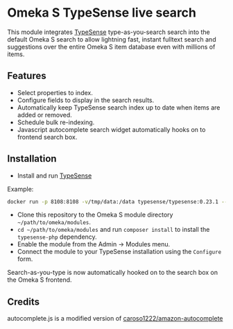 # Omeka S TypeSense live search

This module integrates [TypeSense](https://typesense.org/) type-as-you-search search into the default
Omeka S search to allow lightning fast, instant fulltext search and suggestions over the entire
Omeka S item database even with millions of items.

## Features
- Select properties to index.
- Configure fields to display in the search results.
- Automatically keep TypeSense search index up to date when items are added or removed.
- Schedule bulk re-indexing.
- Javascript autocomplete search widget automatically hooks on to frontend search box.

## Installation

- Install and run [TypeSense](https://typesense.org/docs/guide/install-typesense.html#option-2-local-machine-self-hosting)

Example:

```bash
docker run -p 8108:8108 -v/tmp/data:/data typesense/typesense:0.23.1 --data-dir /data --api-key=xxxxxx
```

- Clone this repository to the Omeka S module directory `~/path/to/omeka/modules`.
- `cd ~/path/to/omeka/modules` and run `composer install` to install the `typesense-php` dependency.
- Enable the module from the Admin → Modules menu.
- Connect the module to your TypeSense installation using the `Configure` form.

Search-as-you-type is now automatically hooked on to the search box on the Omeka S frontend.

## Credits
autocomplete.js is a modified version of [caroso1222/amazon-autocomplete](https://github.com/caroso1222/amazon-autocomplete)
